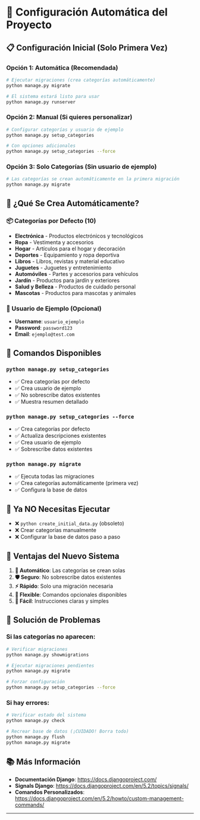 # 🚀 Configuración Automática del Proyecto

## 📋 **Configuración Inicial (Solo Primera Vez)**

### **Opción 1: Automática (Recomendada)**
```bash
# Ejecutar migraciones (crea categorías automáticamente)
python manage.py migrate

# El sistema estará listo para usar
python manage.py runserver
```

### **Opción 2: Manual (Si quieres personalizar)**
```bash
# Configurar categorías y usuario de ejemplo
python manage.py setup_categories

# Con opciones adicionales
python manage.py setup_categories --force
```

### **Opción 3: Solo Categorías (Sin usuario de ejemplo)**
```bash
# Las categorías se crean automáticamente en la primera migración
python manage.py migrate
```

## 🎯 **¿Qué Se Crea Automáticamente?**

### **📦 Categorías por Defecto (10)**
- **Electrónica** - Productos electrónicos y tecnológicos
- **Ropa** - Vestimenta y accesorios
- **Hogar** - Artículos para el hogar y decoración
- **Deportes** - Equipamiento y ropa deportiva
- **Libros** - Libros, revistas y material educativo
- **Juguetes** - Juguetes y entretenimiento
- **Automóviles** - Partes y accesorios para vehículos
- **Jardín** - Productos para jardín y exteriores
- **Salud y Belleza** - Productos de cuidado personal
- **Mascotas** - Productos para mascotas y animales

### **👤 Usuario de Ejemplo (Opcional)**
- **Username**: `usuario_ejemplo`
- **Password**: `password123`
- **Email**: `ejemplo@test.com`

## 🔧 **Comandos Disponibles**

### **`python manage.py setup_categories`**
- ✅ Crea categorías por defecto
- ✅ Crea usuario de ejemplo
- ✅ No sobrescribe datos existentes
- ✅ Muestra resumen detallado

### **`python manage.py setup_categories --force`**
- ✅ Crea categorías por defecto
- ✅ Actualiza descripciones existentes
- ✅ Crea usuario de ejemplo
- ✅ Sobrescribe datos existentes

### **`python manage.py migrate`**
- ✅ Ejecuta todas las migraciones
- ✅ Crea categorías automáticamente (primera vez)
- ✅ Configura la base de datos

## 🚫 **Ya NO Necesitas Ejecutar**

- ❌ `python create_initial_data.py` (obsoleto)
- ❌ Crear categorías manualmente
- ❌ Configurar la base de datos paso a paso

## 🎉 **Ventajas del Nuevo Sistema**

1. **🔄 Automático**: Las categorías se crean solas
2. **🛡️ Seguro**: No sobrescribe datos existentes
3. **⚡ Rápido**: Solo una migración necesaria
4. **🔧 Flexible**: Comandos opcionales disponibles
5. **📱 Fácil**: Instrucciones claras y simples

## 🚨 **Solución de Problemas**

### **Si las categorías no aparecen:**
```bash
# Verificar migraciones
python manage.py showmigrations

# Ejecutar migraciones pendientes
python manage.py migrate

# Forzar configuración
python manage.py setup_categories --force
```

### **Si hay errores:**
```bash
# Verificar estado del sistema
python manage.py check

# Recrear base de datos (¡CUIDADO! Borra todo)
python manage.py flush
python manage.py migrate
```

## 📚 **Más Información**

- **Documentación Django**: https://docs.djangoproject.com/
- **Signals Django**: https://docs.djangoproject.com/en/5.2/topics/signals/
- **Comandos Personalizados**: https://docs.djangoproject.com/en/5.2/howto/custom-management-commands/

---